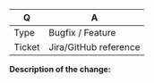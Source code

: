 <!--
Ensure you have read the Contributing Guide and Code of Conduct, and:
 - Added tests covering the introduced code and ensure they pass.
 - Have not broke backward compatibility.
-->

| Q                | A
| ---------------- | ---
| Type             | Bugfix / Feature
| Ticket           | Jira/GitHub reference

**Description of the change:**
<!-- Replace this with a short description of what the PR includes. -->

